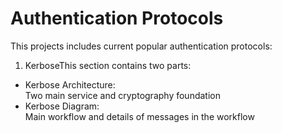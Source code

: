 # Authentication Protocols
This projects includes current popular authentication protocols:
1. KerboseThis section contains two parts:      
  * Kerbose Architecture:  
    Two main service and cryptography foundation  
  * Kerbose Diagram:  
    Main workflow and details of messages in the workflow
